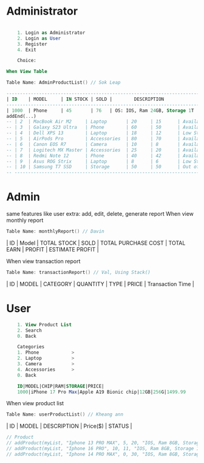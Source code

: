 # Administrator 

```sql

    1. Login as Administrator
    2. Login as User
    3. Register
    4. Exit

    Choice: 

```

```sql
When View Table
```
```C++
Table Name: AdminProductList() // Sok Leap
```
```sql
-------------------------------------------------------------------------------------------------
| ID    | MODEL     | IN STOCK | SOLD |        DESCRIPTION            | Price($) | STATUS       | 
-------------------------------------------------------------------------------------------------
| 1000  | Phone     | 45       | 76   | OS: IOS, Ram 24GB, Storage 1T | 100.0    | Available    |
addEnd(...)
-- | 2  | MacBook Air M2     | Laptop       | 20     | 15      | Available    |
-- | 3  | Galaxy S23 Ultra   | Phone        | 60     | 50      | Available    | 
-- | 4  | Dell XPS 13        | Laptop       | 18     | 12      | Low Stock    |
-- | 5  | AirPods Pro        | Accessories  | 80     | 70      | Available    |
-- | 6  | Canon EOS R7       | Camera       | 10     | 8       | Available    |
-- | 7  | Logitech MX Master | Accessories  | 25     | 20      | Available    |
-- | 8  | Redmi Note 12      | Phone        | 40     | 42      | Available    |
-- | 9  | Asus ROG Strix     | Laptop       | 8      | 6       | Low Stock    |
-- | 10 | Samsung T7 SSD     | Storage      | 50     | 50      | Out of Stock |
-- ----------------------------------------------------------------------------
```

# Admin
same features like user
extra: add, edit, delete, generate report
When view monthly report
```C++
Table Name: monthlyReport() // Davin
```
| ID | Model | TOTAL STOCK | SOLD | TOTAL PURCHASE COST | TOTAL EARN | PROFIT | ESTIMATE PROFIT |


When view transaction report
```C++
Table Name: transactionReport() // Val, Using Stack()
```
| ID | MODEL | CATEGORY | QUANTITY | TYPE | PRICE | Transaction Time |
# User
```sql
    1. View Product List
    2. Search 
    0. Back
```

```sql
    Categories
    1. Phone            >      
    2. Laptop           >
    3. Camera           >
    4. Accessories      >
    0. Back
```

```sql
    ID|MODEL|CHIP|RAM|STORAGE|PRICE|
    1000|iPhone 17 Pro Max|Apple A19 Bionic chip|12GB|256G|1499.99
```

When view product list
```C++
Table Name: userProductList() // Kheang ann
```
| ID    | MODEL     |        DESCRIPTION            | Price($) | STATUS       | 

```C++
// Product 
// addProduct(myList, "Iphone 13 PRO MAX", 5, 20, "IOS, Ram 8GB, Storage 256GB", 899.99, 999.99);
// addProduct(myList, "Iphone 16 PRO", 10, 11, "IOS, Ram 8GB, Storage 1T", 1299.99, 1499.99);
// addProduct(myList, "Iphone 14 PRO MAX", 0, 30, "IOS, Ram 8GB, Storage 128GB", 999.99, 1399.99);
```